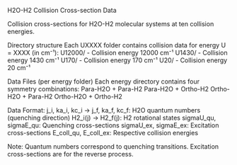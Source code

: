 H2O-H2 Collision Cross-section Data

Collision cross-sections for H2O-H2 molecular systems at ten collision energies.

Directory structure 
Each UXXXX folder contains collision data for energy U = XXXX (in cm⁻¹):
U12000/ - Collision energy 12000 cm⁻¹
U1430/ - Collision energy 1430 cm⁻¹
U170/ - Collision energy 170 cm⁻¹
U20/ - Collision energy 20 cm⁻¹

Data Files (per energy folder)
Each energy directory contains four symmetry combinations:
Para-H2O + Para-H2
Para-H2O + Ortho-H2
Ortho-H2O + Para-H2
Ortho-H2O + Ortho-H2

Data Format:
j_i, ka_i, kc_i → j_f, ka_f, kc_f: H2O quantum numbers (quenching direction)
H2_i(j) → H2_f(j): H2 rotational states
sigmaU_qu, sigmaE_qu: Quenching cross-sections
sigmaU_ex, sigmaE_ex: Excitation cross-sections
E_coll_qu, E_coll_ex: Respective collision energies

Note: Quantum numbers correspond to quenching transitions. Excitation cross-sections are for the reverse process.
